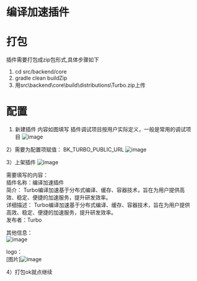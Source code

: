 # 编译加速插件

# 打包

插件需要打包成zip包形式,具体步骤如下


1. cd src/backend/core
2. gradle clean buildZip
3. 用src\backend\core\build\distributions\Turbo.zip上传

# 配置

1) 新建插件
   内容如图填写
   插件调试项目按用户实际定义，一般是常用的调试项目
![image](https://user-images.githubusercontent.com/21979373/130041119-efe9422c-e72d-4871-8693-a0807cb6c2cb.png)




2）需要为配置项赋值：
BK_TURBO_PUBLIC_URL
![image](https://user-images.githubusercontent.com/21979373/130024293-0b9228f3-8210-44f0-b58d-180f9afe6fd4.png)


3）上架插件
![image](https://user-images.githubusercontent.com/21979373/130024593-8ac2ceb2-fffc-4ebf-9d2f-35dbe385486d.png)


需要填写的内容：  
插件名称：编译加速插件  
简介：  Turbo编译加速基于分布式编译、缓存、容器技术，旨在为用户提供高效、稳定、便捷的加速服务，提升研发效率。  
详细描述：  Turbo编译加速基于分布式编译、缓存、容器技术，旨在为用户提供高效、稳定、便捷的加速服务，提升研发效率。  
发布者：Turbo  

其他信息：  
![image](https://user-images.githubusercontent.com/21979373/130024909-0f4c4e3e-1be7-4651-aef3-f768582c635b.png)

logo：  
[图片]![image](https://user-images.githubusercontent.com/21979373/131462245-e03ffb04-0d9f-48c0-ab23-ded840b38597.png)




4）打包ok就点继续



